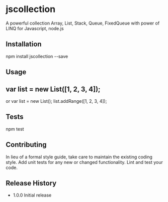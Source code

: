 # jscollection
A powerful collection Array, List, Stack, Queue, FixedQueue with power of LINQ for Javascript, node.js

## Installation

  npm install jscollection --save

## Usage

  var list = new List([1, 2, 3, 4]);
  ----
  or
  var list = new List();
  list.addRange([1, 2, 3, 4]);

## Tests

  npm test

## Contributing

In lieu of a formal style guide, take care to maintain the existing coding style.
Add unit tests for any new or changed functionality. Lint and test your code.

## Release History

* 1.0.0 Initial release